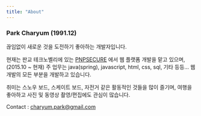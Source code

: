 ```yaml
---
title: "About"
---
```


### Park Charyum (1991.12)

끊임없이 새로운 것을 도전하기 좋아하는 개발자입니다.

현재는 판교 테크노벨리에 있는 [PNPSECURE](http://www.pnpsecure.com) 에서 웹 플랫폼 개발을 맡고 있으며, (2015.10 ~ 현재)
주 업무는 java(spring), javascript, html, css, sql, 기타 등등... 웹 개발의 모든 부분을 개발하고 있습니다.

취미는 스노우 보드, 스케이트 보드, 자전거 같은 활동적인 것들을 많이 즐기며, 여행을 좋아하고 사진 및 동영상 촬영/편집에도 관심이 많습니다.

Contact : [charyum.park@gmail.com](mailto:charyum.park@gmail.com)
